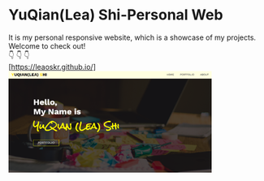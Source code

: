 # YuQian(Lea) Shi-Personal Web
It is my personal responsive website, which is a showcase of my projects.  
Welcome to check out!  
:point_down: :point_down: :point_down:  
[https://leaoskr.github.io/]  
<img src="./images/website-previewpage.png" width="400" height="200" />
